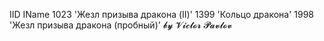 IID	IName
1023	'Жезл призыва дракона (II)'
1399	'Кольцо дракона'
1998	'Жезл призыва дракона (пробный)'
𝓫𝔂 𝓥𝓲𝓬𝓽𝓸𝓻 𝓟𝓪𝓿𝓵𝓸𝓿